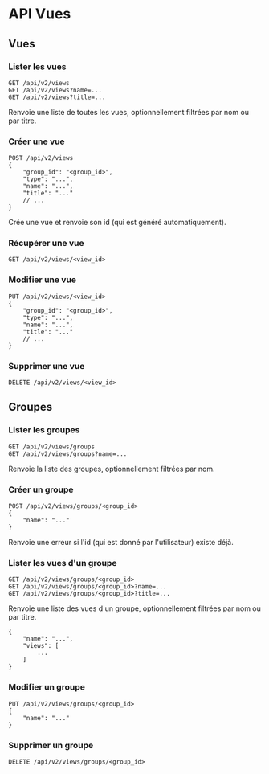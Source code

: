 # API Vues

## Vues

### Lister les vues

```
GET /api/v2/views
GET /api/v2/views?name=...
GET /api/v2/views?title=...
```

Renvoie une liste de toutes les vues, optionnellement filtrées par nom ou par
titre.

### Créer une vue

```
POST /api/v2/views
{
    "group_id": "<group_id>",
    "type": "...",
    "name": "...",
    "title": "..."
    // ...
}
```

Crée une vue et renvoie son id (qui est généré automatiquement).

### Récupérer une vue

```
GET /api/v2/views/<view_id>
```

### Modifier une vue

```
PUT /api/v2/views/<view_id>
{
    "group_id": "<group_id>",
    "type": "...",
    "name": "...",
    "title": "..."
    // ...
}
```

### Supprimer une vue

```
DELETE /api/v2/views/<view_id>
```


## Groupes

### Lister les groupes

```
GET /api/v2/views/groups
GET /api/v2/views/groups?name=...
```

Renvoie la liste des groupes, optionnellement filtrées par nom.

### Créer un groupe

```
POST /api/v2/views/groups/<group_id>
{
    "name": "..."
}
```

Renvoie une erreur si l'id (qui est donné par l'utilisateur) existe déjà.

### Lister les vues d'un groupe

```
GET /api/v2/views/groups/<group_id>
GET /api/v2/views/groups/<group_id>?name=...
GET /api/v2/views/groups/<group_id>?title=...
```

Renvoie une liste des vues d'un groupe, optionnellement filtrées par nom ou par
titre.

```
{
    "name": "...",
    "views": [
        ...
    ]
}
```

### Modifier un groupe

```
PUT /api/v2/views/groups/<group_id>
{
    "name": "..."
}
```

### Supprimer un groupe

```
DELETE /api/v2/views/groups/<group_id>
```
